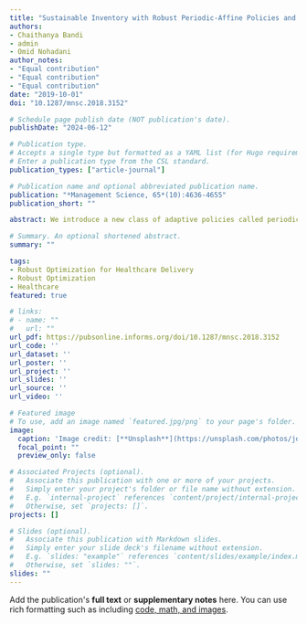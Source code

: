 ```yaml
---
title: "Sustainable Inventory with Robust Periodic-Affine Policies and Application to Medical Supply Chains"
authors:
- Chaithanya Bandi
- admin
- Omid Nohadani
author_notes:
- "Equal contribution"
- "Equal contribution"
- "Equal contribution"
date: "2019-10-01"
doi: "10.1287/mnsc.2018.3152"

# Schedule page publish date (NOT publication's date).
publishDate: "2024-06-12"

# Publication type.
# Accepts a single type but formatted as a YAML list (for Hugo requirements).
# Enter a publication type from the CSL standard.
publication_types: ["article-journal"]

# Publication name and optional abbreviated publication name.
publication: "*Management Science, 65*(10):4636-4655"
publication_short: ""

abstract: We introduce a new class of adaptive policies called periodic-affine policies, which allows a decision maker to optimally manage and control large-scale newsvendor networks in the presence of uncertain demand without distributional assumptions. These policies are data-driven and model many features of the demand such as correlation and remain robust to parameter misspecification. We present a model that can be generalized to multiproduct settings and extended to multiperiod problems. This is accomplished by modeling the uncertain demand via sets. In this way, it offers a natural framework to study competing policies such as base-stock, affine, and approximative approaches with respect to their profit, sensitivity to parameters and assumptions, and computational scalability. We show that the periodic-affine policies are sustainable—that is, time consistent—because they warrant optimality both within subperiods and over the entire planning horizon. This approach is tractable and free of distributional assumptions, and, hence, suited for real-world applications. We provide efficient algorithms to obtain the optimal periodic-affine policies and demonstrate their advantages on the sales data from one of India’s largest pharmacy retailers.

# Summary. An optional shortened abstract.
summary: ""

tags:
- Robust Optimization for Healthcare Delivery
- Robust Optimization
- Healthcare
featured: true

# links:
# - name: ""
#   url: ""
url_pdf: https://pubsonline.informs.org/doi/10.1287/mnsc.2018.3152
url_code: ''
url_dataset: ''
url_poster: ''
url_project: ''
url_slides: ''
url_source: ''
url_video: ''

# Featured image
# To use, add an image named `featured.jpg/png` to your page's folder. 
image:
  caption: 'Image credit: [**Unsplash**](https://unsplash.com/photos/jdD8gXaTZsc)'
  focal_point: ""
  preview_only: false

# Associated Projects (optional).
#   Associate this publication with one or more of your projects.
#   Simply enter your project's folder or file name without extension.
#   E.g. `internal-project` references `content/project/internal-project/index.md`.
#   Otherwise, set `projects: []`.
projects: []

# Slides (optional).
#   Associate this publication with Markdown slides.
#   Simply enter your slide deck's filename without extension.
#   E.g. `slides: "example"` references `content/slides/example/index.md`.
#   Otherwise, set `slides: ""`.
slides: ""
---
```



Add the publication's **full text** or **supplementary notes** here. You can use rich formatting such as including [code, math, and images](https://docs.hugoblox.com/content/writing-markdown-latex/).